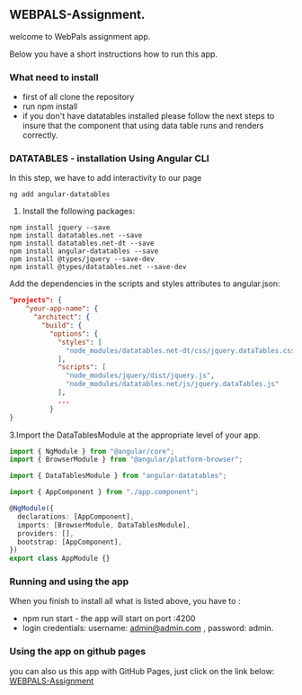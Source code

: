 ## WEBPALS-Assignment.

welcome to WebPals assignment app.

Below you have a short instructions how to run this app.


### What need to install ###
* first of all clone the repository
* run npm install
* if you don't have datatables installed please follow the next steps to insure that the component that using data table runs and renders correctly.

### DATATABLES - installation Using Angular CLI
In this step, we have to add interactivity to our page

```
ng add angular-datatables
```
1. Install the following packages:
```
npm install jquery --save
npm install datatables.net --save
npm install datatables.net-dt --save
npm install angular-datatables --save
npm install @types/jquery --save-dev
npm install @types/datatables.net --save-dev
```
Add the dependencies in the scripts and styles attributes to angular.json:
```json
"projects": {
    "your-app-name": {
      "architect": {
        "build": {
          "options": {
            "styles": [
              "node_modules/datatables.net-dt/css/jquery.dataTables.css"
            ],
            "scripts": [
              "node_modules/jquery/dist/jquery.js",
              "node_modules/datatables.net/js/jquery.dataTables.js"
            ],
            ...
          }
}
```
3.Import the DataTablesModule at the appropriate level of your app.
```typescript
import { NgModule } from "@angular/core";
import { BrowserModule } from "@angular/platform-browser";

import { DataTablesModule } from "angular-datatables";

import { AppComponent } from "./app.component";

@NgModule({
  declarations: [AppComponent],
  imports: [BrowserModule, DataTablesModule],
  providers: [],
  bootstrap: [AppComponent],
})
export class AppModule {}
```

### Running and using the app
When you finish to install all what is listed above, you have to : 

* npm run start - the app will start on port :4200
* login credentials: username: admin@admin.com , password: admin.

### Using the app on github pages
you can also us this app with GitHub Pages,
just click on the link below: [WEBPALS-Assignment](https://mishabeskin.github.io/WebPals/)


